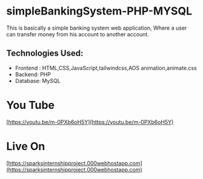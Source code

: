 # simpleBankingSystem-PHP-MYSQL

This is basically a simple banking system web application, Where a user can transfer money from his account to another account.

## Technologies Used:
* Frontend : HTML,CSS,JavaScript,tailwindcss,AOS animation,animate.css
* Backend: PHP
* Database: MySQL

# You Tube
[https://youtu.be/m-0PXb6oH5Y](https://youtu.be/m-0PXb6oH5Y)

# Live On
[https://sparksinternshipproject.000webhostapp.com](https://sparksinternshipproject.000webhostapp.com)
